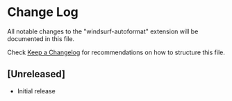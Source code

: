 # Change Log

All notable changes to the "windsurf-autoformat" extension will be documented in this file.

Check [Keep a Changelog](http://keepachangelog.com/) for recommendations on how to structure this file.

## [Unreleased]

- Initial release